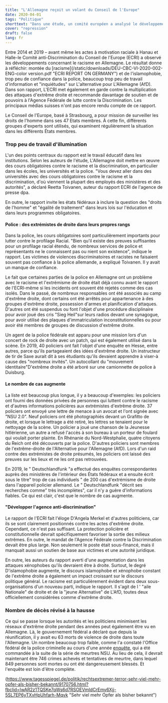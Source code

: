 ```yaml
---
title: "L'Allemagne reçoit un volant du Conseil de l'Europe"
date: 2020-04-01
tags: "Politique"
shorttext: "Dans une étude, un comité européen a analysé le développement du racisme en Allemagne - et a délivré un certificat de pauvreté."
cover: "repression"
draft: false
lang: fr
---
```


Entre 2014 et 2019 – avant même les actes à motivation raciale à Hanau et Halle-le Comité anti-Discrimination du Conseil de l'Europe (ECRI) a observé les développements concernant le racisme en Allemagne. Le résultat donne à réfléchir: montée du [racisme](/static/downloads/DEU-CBC-VI-2020-002-ENG-color version.pdf "ECRI REPORT ON GERMANY") et de l'islamophobie, trop peu de confiance dans la police, beaucoup trop peu de travail d'information et "inquiétudes" sur L'alternative pour L'Allemagne (AfD). Dans son rapport, L'ECRI met également en garde contre la multiplication des attaques d'extrême droite et recommande davantage de soutien et de pouvoirs à l'Agence Fédérale de lutte contre la Discrimination. Les principaux médias suisses n'ont pas encore rendu compte de ce rapport.

Le Conseil de l'Europe, basé à Strasbourg, a pour mission de surveiller les droits de l'homme dans ses 47 Etats membres. À cette fin, différents groupes d'experts sont utilisés, qui examinent régulièrement la situation dans les différents États membres.

### Trop peu de travail d'illumination

L'un des points centraux du rapport est le travail éducatif dans les institutions. Selon les auteurs de l'étude, L'Allemagne doit mettre en œuvre des cours obligatoires contre le racisme et la discrimination, en particulier dans les écoles, les universités et la police. "Vous devez aller dans des universités avec des cours obligatoires contre le racisme et la discrimination, d'où viennent la plupart des employés des ministères et des autorités", a déclaré Reetta Toivanen, auteur du rapport ECRI de l'agence de presse dpa.

En outre, le rapport invite les états fédéraux à inclure la question des "droits de l'homme" et "égalité de traitement" dans leurs lois sur l'éducation et dans leurs programmes obligatoires.

#### Police : des extrémistes de droite dans leurs propres rangs

Dans la police, les cours obligatoires sont particulièrement importants pour lutter contre le profilage Racial. "Bien qu'il existe des preuves suffisantes pour un profilage racial étendu, de nombreux services de police et représentants ne le connaissent pas ou nient son existence", indique le rapport. Les victimes de violences discriminatoires et racistes ne faisaient souvent pas confiance à la police allemande, a expliqué Toivanen. Il y avait un manque de confiance.

Le fait que certaines parties de la police en Allemagne ont un problème avec le racisme et l'extrémisme de droite était déjà connu avant le rapport de l'ECRI-même si les incidents ont souvent été rejetés comme des cas isolés. Dans le passé, de nombreux responsables ont été associés au camp d'extrême droite, dont certains ont été arrêtés pour appartenance à des groupes d'extrême droite, possession d'armes et planification d'attaques. D'autres ont été suspendus ou font l'objet d'une procédure disciplinaire pour avoir joué des cris "Sieg Heil"sur leurs radios devant une synagogue, pour avoir utilisé des plaques d'immatriculation inconstitutionnelles ou pour avoir été membres de groupes de discussion d'extrême droite.

Un agent de la police fédérale est apparu pour une mission lors d'un concert de rock de droite avec un patch, qui est également utilisé dans la scène. En 2019, 40 policiers ont fait l'objet d'une enquête en Hesse, entre autres, parce qu'ils partageaient des idées d'extrême droite. Un instructeur de tir de Saxe aurait dit à ses étudiants qu'ils devaient apprendre à viser-à cause des "nombreux invités". Un autocollant du "mouvement identitaire"D'extrême droite a été arboré sur une camionnette de police à Duisburg.

#### Le nombre de cas augmente

La liste est beaucoup plus longue, il y a beaucoup d'exemples: les policiers ont fourni des données privées de personnes qui luttent contre le racisme et d'autres informations policières aux extrémistes d'extrême droite. 37 policiers ont envoyé une lettre de menace à un avocat et l'ont signée avec "NSU 2.0". Neuf policiers ont été photographiés devant un Grafitto de droite, et lorsque le lettrage a été retiré, les lettres se tenaient pour le nettoyage de la scène. Un policier a joué une chanson de la Jeunesse hitlérienne, un autre a refusé l'accès à son bureau à un porteur de foulard qui voulait porter plainte. En Rhénanie du Nord-Westphalie, quatre citoyens du Reich ont été découverts par la police. D'autres policiers sont membres de l'extrême-droite de l'Alternative pour l'Allemagne (AfD). Lors d'un raid contre des extrémistes de droite présumés, les policiers ont laissé des preuves sur les lieux et ne les ont pas retrouvées.

En 2019, le " Deutschlandfunk "a effectué des enquêtes correspondantes auprès des ministères de l'intérieur des États fédéraux et a ensuite écrit sous le titre" trop de cas individuels " de 200 cas d'extrémisme de droite dans l'appareil policier allemand. Le " Deutschlandfunk "décrit ses recherches comme" très incomplètes", car il n'y a guère d'informations fiables. Ce qui est clair, c'est que le nombre de cas augmente.

#### "Développer l'agence anti-discrimination"

Le rapport de l'ECRI fait l'éloge D'Angela Merkel et d'autres politiciens, car ils se sont clairement positionnés contre les actes d'extrême droite. Cependant, ce n'est pas suffisant. La protection policière et constitutionnelle devrait spécifiquement favoriser la sortie des milieux extrêmes. En outre, le mandat de l'Agence Fédérale contre la Discrimination devait être plus large. Non seulement le poste était sous-financé, mais il manquait aussi un soutien de base aux victimes et une autorité juridique.

En outre, les auteurs du rapport averti d'une augmentation dans les attaques xénophobes qu'ils devraient être à droite. Surtout, le degré D'islamophobie augmente, le discours islamophobe et xénophobe constant de l'extrême droite a également un impact croissant sur le discours politique général. Le racisme est particulièrement évident dans deux sous-organisations d'un nouveau parti, indique le rapport. Il s'agit de l ' "aile Nationale" de droite et de la "jeune Alternative" de L'AfD, toutes deux officiellement considérées comme d'extrême droite.

### Nombre de décès révisé à la hausse

Ce qui se passe lorsque les autorités et les politiciens minimisent les réseaux d'extrême droite pendant des années peut également être vu en Allemagne. Là, le gouvernement fédéral a déclaré que depuis la réunification, il y avait eu 63 morts de violence de droite dans toute l'Allemagne. Un nombre beaucoup trop faible, comme l'a constaté l'Office fédéral de la police criminelle au cours d'une année [enquête](https://www.tagesspiegel.de/politik/rechtsextremer-terror-sehr-viel-mehr-opfer-als-bisher-bekannt/9170756.html?fbclid=IwAR2z1TQSKe7qWs6d7RSOEVmIdCrEmy6Xjj-5SL7EP6yTXvHpUhfarh-Mqvk "Sehr viel mehr Opfer als bisher bekannt"), qui a été commandée à la suite de la série de meurtres NSU. Au lieu de cela, il devrait maintenant être 746 crimes achevés et tentatives de meurtre, dans lequel 849 personnes sont mortes ou ont été dangereusement blessés. Et l'enquête est loin d'être complète.


(https://www.tagesspiegel.de/politik/rechtsextremer-terror-sehr-viel-mehr-opfer-als-bisher-bekannt/9170756.html?fbclid=IwAR2z1TQSKe7qWs6d7RSOEVmIdCrEmy6Xjj-5SL7EP6yTXvHpUhfarh-Mqvk "Sehr viel mehr Opfer als bisher bekannt")
